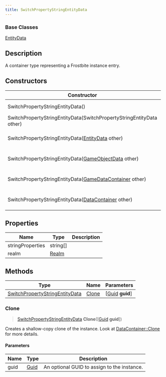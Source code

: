 ```yaml
---
title: SwitchPropertyStringEntityData
---
```

### Base Classes

[EntityData](EntityData)

## Description

A container type representing a Frostbite instance entry.

## Constructors

| Constructor                                                                               | Description                                                                                                                                         |
| ----------------------------------------------------------------------------------------- | --------------------------------------------------------------------------------------------------------------------------------------------------- |
| SwitchPropertyStringEntityData()                                                          | Create a new instance of this container type.                                                                                                       |
| SwitchPropertyStringEntityData(SwitchPropertyStringEntityData other)                      | Create a reference copy of an instance of the same type.                                                                                            |
| SwitchPropertyStringEntityData([EntityData](EntityData) other)                            | Upcast an instance of type [EntityData](EntityData) to [SwitchPropertyStringEntityData](SwitchPropertyStringEntityData).                            |
| SwitchPropertyStringEntityData([GameObjectData](GameObjectData) other)                    | Upcast an instance of type [GameObjectData](GameObjectData) to [SwitchPropertyStringEntityData](SwitchPropertyStringEntityData).                    |
| SwitchPropertyStringEntityData([GameDataContainer](GameDataContainer) other)              | Upcast an instance of type [GameDataContainer](GameDataContainer) to [SwitchPropertyStringEntityData](SwitchPropertyStringEntityData).              |
| SwitchPropertyStringEntityData([DataContainer](/vext/ref/shared/class/datacontainer) other) | Upcast an instance of type [DataContainer](/vext/ref/shared/class/datacontainer) to [SwitchPropertyStringEntityData](SwitchPropertyStringEntityData). |

## Properties

| Name             | Type           | Description |
| ---------------- | -------------- | ----------- |
| stringProperties | string\[\]     |             |
| realm            | [Realm](Realm) |             |

## Methods

| Type                                                             | Name            | Parameters                                     |
| ---------------------------------------------------------------- | --------------- | ---------------------------------------------- |
| [SwitchPropertyStringEntityData](SwitchPropertyStringEntityData) | [Clone](#clone) | \[[Guid](/vext/ref/shared/class/guid) **guid**\] |

### Clone

> [SwitchPropertyStringEntityData](SwitchPropertyStringEntityData) **Clone**(\[[Guid](/vext/ref/shared/class/guid) **guid**\])

Creates a shallow-copy clone of the instance. Look at [DataContainer::Clone](/vext/ref/shared/class/datacontainer#clone) for more details.

#### Parameters

| Name | Type         | Description                                 |
| ---- | ------------ | ------------------------------------------- |
| guid | [Guid](Guid) | An optional GUID to assign to the instance. |
